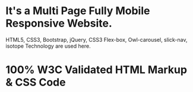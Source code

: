 
# It's a Multi Page Fully Mobile Responsive Website.


HTML5, CSS3, Bootstrap, jQuery,  CSS3 Flex-box, Owl-carousel, slick-nav, isotope Technology are used here.


# 100% W3C Validated HTML Markup & CSS Code
